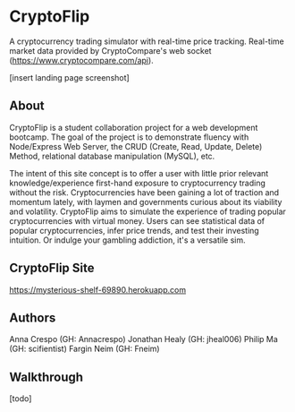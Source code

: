# CryptoFlip

A cryptocurrency trading simulator with real-time price tracking. Real-time market data provided by CryptoCompare's web socket (https://www.cryptocompare.com/api).

[insert landing page screenshot]

## About

CryptoFlip is a student collaboration project for a web development bootcamp. The goal of the project is to demonstrate fluency with Node/Express Web Server, the CRUD (Create, Read, Update, Delete) Method, relational database manipulation (MySQL), etc.

The intent of this site concept is to offer a user with little prior relevant knowledge/experience first-hand exposure to cryptocurrency trading without the risk. Cryptocurrencies have been gaining a lot of traction and momentum lately, with laymen and governments curious about its viability and volatility. CryptoFlip aims to simulate the experience of trading popular cryptocurrencies with virtual money. Users can see statistical data of popular cryptocurrencies, infer price trends, and test their investing intuition. Or indulge your gambling addiction, it's a versatile sim.

## CryptoFlip Site

https://mysterious-shelf-69890.herokuapp.com

## Authors

Anna Crespo (GH: Annacrespo)
Jonathan Healy (GH: jheal006)
Philip Ma (GH: scifientist)
Fargin Neim (GH: Fneim)

## Walkthrough

[todo]
